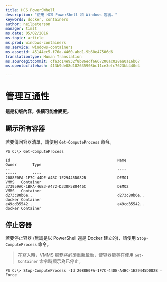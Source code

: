 ```yaml
---
title: HCS PowerSWhell
description: "使用 HCS PowerShell 和 Windows 容器。"
keywords: docker, containers
author: neilpeterson
manager: timlt
ms.date: 05/02/2016
ms.topic: article
ms.prod: windows-containers
ms.service: windows-containers
ms.assetid: 45144ec5-f76a-4460-abd1-9b60e47506d6
translationtype: Human Translation
ms.sourcegitcommit: cfa3c14e932f8b86edf6667200ac028ea0a16b67
ms.openlocfilehash: 413b9de08d182635908bc11ce3efc7623bb440e4

---
```


# 管理互通性

**這是初版內容，後續可能會變更。** 

## 顯示所有容器

若要傳回容器清單，請使用 `Get-ComputeProcess` 命令。

```none
PS C:\> Get-ComputeProcess

Id                                                Name                                      Owner       Type
--                                                ----                                      -----       ----
2088E0FA-1F7C-44DE-A4BC-1E29445D082B              DEMO1                                     VMMS   Container
373959AC-1BFA-46E3-A472-D330F5B0446C              DEMO2                                     VMMS   Container
d273c80b6e..                                      d273c80b6e..                              docker Container
e49cd35542..                                      e49cd35542..                              docker Container
```

## 停止容器

若要停止容器 (無論是以 PowerShell 還是 Docker 建立的)，請使用 `Stop-ComputeProcess` 命令。

> 在寫入時，VMMS 服務將必須重新啟動，使容器能夠在使用 `Get-Container` 命令時顯示為已停止。

```none
PS C:\> Stop-ComputeProcess -Id 2088E0FA-1F7C-44DE-A4BC-1E29445D082B -Force
```



<!--HONumber=Jun16_HO4-->


